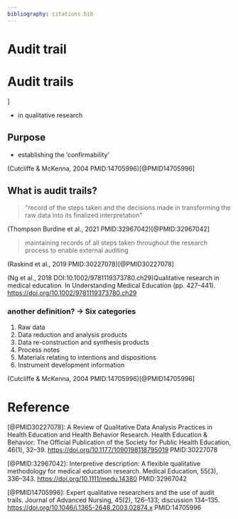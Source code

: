 ```yaml
---
bibliography: citations.bib
---
```


# Audit trail

# Audit trails
]
- in qualitative research

## Purpose

- establishing  the  ‘confirmability’

(Cutcliffe & McKenna, 2004 PMID:14705996)[@PMID14705996]


## What is audit trails?

> "record of the steps taken and the decisions made in transforming the raw data into its finalized interpretation"

(Thompson Burdine et al., 2021 PMID:32967042)[@PMID:32967042]

> maintaining records of  all  steps  taken  throughout  the  research  process  to  enable   external  auditing

(Raskind et al., 2019 PMID:30227078)[@PMID30227078]


(Ng et al., 2018 DOI:10.1002/9781119373780.ch29)Qualitative research in medical education. In Understanding Medical Education (pp. 427–441). https://doi.org/10.1002/9781119373780.ch29

### another definition? -> Six categories

1. Raw data
2. Data reduction and analysis products
3. Data re-construction and synthesis products
4. Process notes
5. Materials relating to intentions and dispositions 
6. Instrument development information

(Cutcliffe & McKenna, 2004 PMID:14705996)[@PMID14705996]




# Reference

 [@PMID30227078]: A Review of Qualitative Data Analysis Practices in Health Education and Health Behavior Research. Health Education & Behavior: The Official Publication of the Society for Public Health Education, 46(1), 32–39. https://doi.org/10.1177/1090198118795019 PMID:30227078

[@PMID:32967042]: Interpretive description: A flexible qualitative methodology for medical education research. Medical Education, 55(3), 336–343. https://doi.org/10.1111/medu.14380 PMID:32967042

[@PMID14705996]: Expert qualitative researchers and the use of audit trails. Journal of Advanced Nursing, 45(2), 126–133; discussion 134–135. https://doi.org/10.1046/j.1365-2648.2003.02874.x PMID:14705996